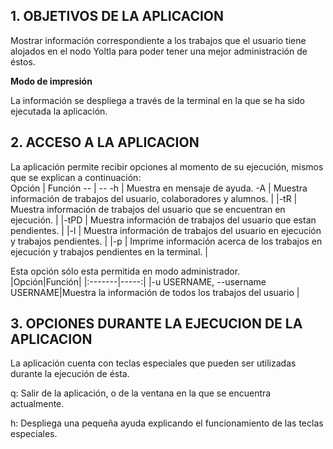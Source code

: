 
## 1. OBJETIVOS DE LA APLICACION

Mostrar información correspondiente a los trabajos que el usuario tiene alojados en el nodo Yoltla para poder tener una mejor administración de éstos. 

**Modo de impresión**

La información se despliega a través de la terminal en la que se ha sido ejecutada la aplicación.


## 2. ACCESO A LA APLICACION

La aplicación permite recibir opciones al momento de su ejecución, mismos que se explican a continuación:  
Opción | Función 
-- | --
-h | Muestra en mensaje de ayuda.
-A | Muestra información de trabajos del usuario, colaboradores y alumnos. |
|-tR | Muestra información de trabajos del usuario que se encuentran en ejecución. |
|-tPD | Muestra información de trabajos del usuario que estan pendientes. |
|-l | Muestra información de trabajos del usuario en ejecución y trabajos pendientes. |
|-p | Imprime información acerca de los trabajos en ejecución y trabajos pendientes en la terminal. |

Esta opción sólo esta permitida en modo administrador.  
|Opción|Función|
|:-------|-----:|
|-u USERNAME, --username USERNAME|Muestra la información de todos los trabajos del usuario <USERNAME>| 
  

## 3. OPCIONES DURANTE LA EJECUCION DE LA APLICACION

La aplicación cuenta con teclas especiales que pueden ser utilizadas durante la ejecución de ésta.  

q:	Salir de la aplicación, o de la ventana en la que se encuentra actualmente.  

h:	Despliega una pequeña ayuda explicando el funcionamiento de las teclas especiales.  
